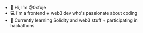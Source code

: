 - 👋 Hi, I’m @0xfuje
- 💻 I'm a frontend + web3 dev who's passionate about coding
- 📖 Currently learning Solidity and web3 stuff + participating in hackathons
<!---
web3wolf/web3wolf is a ✨ special ✨ repository because its `README.md` (this file) appears on your GitHub profile.
You can click the Preview link to take a look at your changes.
--->
